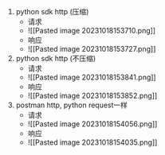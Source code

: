 1. python sdk http (压缩)
	- 请求
	- ![[Pasted image 20231018153710.png]]
	- 响应
	- ![[Pasted image 20231018153727.png]]
2. python sdk http (不压缩)
	- 请求
	- ![[Pasted image 20231018153841.png]]
	- 响应
	- ![[Pasted image 20231018153852.png]]
3. postman http, python request一样
	- 请求
	- ![[Pasted image 20231018154056.png]]
	- 响应
	- ![[Pasted image 20231018154035.png]]